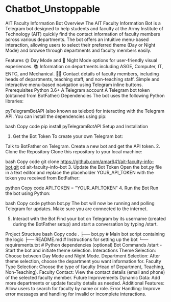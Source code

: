 # Chatbot_Unstoppable
AIT Faculty Information Bot
Overview
The AIT Faculty Information Bot is a Telegram bot designed to help students and faculty at the Army Institute of Technology (AIT) quickly find the contact information of faculty members across various departments. The bot offers an intuitive menu-based interaction, allowing users to select their preferred theme (Day or Night Mode) and browse through departments and faculty members easily.

Features
🌞 Day Mode and 🌙 Night Mode options for user-friendly visual experiences.
📚 Information on departments including ASGE, Computer, IT, ENTC, and Mechanical.
👩‍🏫 Contact details of faculty members, including heads of departments, teaching staff, and non-teaching staff.
Simple and interactive menu-based navigation using Telegram inline buttons.
Prerequisites
Python 3.6+
A Telegram account
A Telegram bot token (obtained from BotFather)
Dependencies
The bot uses the following Python libraries:

pyTelegramBotAPI (also known as telebot) for interacting with the Telegram API.
You can install the dependencies using pip:

bash
Copy code
pip install pyTelegramBotAPI
Setup and Installation
1. Get the Bot Token
To create your own Telegram bot:

Talk to BotFather on Telegram.
Create a new bot and get the API token.
2. Clone the Repository
Clone this repository to your local machine:

bash
Copy code
git clone https://github.com/amar641/ait-faculty-info-bot.git
cd ait-faculty-info-bot
3. Update the Bot Token
Open the bot.py file in a text editor and replace the placeholder YOUR_API_TOKEN with the token you received from BotFather:

python
Copy code
API_TOKEN = "YOUR_API_TOKEN"
4. Run the Bot
Run the bot using Python:

bash
Copy code
python bot.py
The bot will now be running and polling Telegram for updates. Make sure you are connected to the internet.

5. Interact with the Bot
Find your bot on Telegram by its username (created during the BotFather setup) and start a conversation by typing /start.

Project Structure
bash
Copy code
.
├── bot.py              # Main bot script containing the logic
├── README.md           # Instructions for setting up the bot
└── requirements.txt    # Python dependencies (optional)
Bot Commands
/start - Start the bot and initiate theme selection.
Interactions
Theme Selection: Choose between Day Mode and Night Mode.
Department Selection: After theme selection, choose the department you want information for.
Faculty Type Selection: Choose the type of faculty (Head of Department, Teaching, Non-Teaching).
Faculty Contact: View the contact details (email and phone) of the selected faculty member.
Future Improvements
Dynamic Data: Add more departments or update faculty details as needed.
Additional Features: Allow users to search for faculty by name or role.
Error Handling: Improve error messages and handling for invalid or incomplete interactions.
